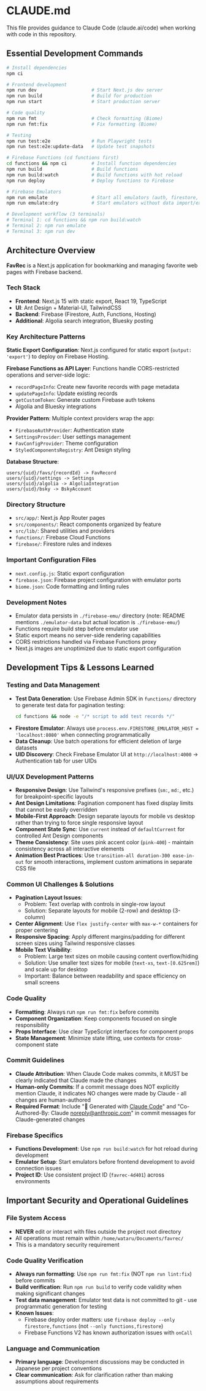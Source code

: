 # CLAUDE.md

This file provides guidance to Claude Code (claude.ai/code) when working with code in this repository.

## Essential Development Commands

```bash
# Install dependencies
npm ci

# Frontend development
npm run dev                    # Start Next.js dev server
npm run build                  # Build for production
npm run start                  # Start production server

# Code quality
npm run fmt                    # Check formatting (Biome)
npm run fmt:fix                # Fix formatting (Biome)

# Testing
npm run test:e2e               # Run Playwright tests
npm run test:e2e:update-data   # Update test snapshots

# Firebase Functions (cd functions first)
cd functions && npm ci         # Install function dependencies
npm run build                  # Build functions
npm run build:watch            # Build functions with hot reload
npm run deploy                 # Deploy functions to Firebase

# Firebase Emulators
npm run emulate                # Start all emulators (auth, firestore, functions)
npm run emulate:dry            # Start emulators without data import/export

# Development workflow (3 terminals)
# Terminal 1: cd functions && npm run build:watch
# Terminal 2: npm run emulate
# Terminal 3: npm run dev
```

## Architecture Overview

**FavRec** is a Next.js application for bookmarking and managing favorite web pages with Firebase backend.

### Tech Stack
- **Frontend**: Next.js 15 with static export, React 19, TypeScript
- **UI**: Ant Design + Material-UI, TailwindCSS
- **Backend**: Firebase (Firestore, Auth, Functions, Hosting)
- **Additional**: Algolia search integration, Bluesky posting

### Key Architecture Patterns

**Static Export Configuration**: Next.js configured for static export (`output: 'export'`) to deploy on Firebase Hosting.

**Firebase Functions as API Layer**: Functions handle CORS-restricted operations and server-side logic:
- `recordPageInfo`: Create new favorite records with page metadata
- `updatePageInfo`: Update existing records
- `getCustomToken`: Generate custom Firebase auth tokens
- Algolia and Bluesky integrations

**Provider Pattern**: Multiple context providers wrap the app:
- `FirebaseAuthProvider`: Authentication state
- `SettingsProvider`: User settings management
- `FavConfigProvider`: Theme configuration
- `StyledComponentsRegistry`: Ant Design styling

**Database Structure**:
```
users/{uid}/favs/{recordId} -> FavRecord
users/{uid}/settings -> Settings
users/{uid}/algolia -> AlgoliaIntegration
users/{uid}/bsky -> BskyAccount
```

### Directory Structure
- `src/app/`: Next.js App Router pages
- `src/components/`: React components organized by feature
- `src/lib/`: Shared utilities and providers
- `functions/`: Firebase Cloud Functions
- `firebase/`: Firestore rules and indexes

### Important Configuration Files
- `next.config.js`: Static export configuration
- `firebase.json`: Firebase project configuration with emulator ports
- `biome.json`: Code formatting and linting rules

### Development Notes
- Emulator data persists in `./firebase-emu/` directory (note: README mentions `./emulator-data` but actual location is `./firebase-emu/`)
- Functions require build step before emulator use
- Static export means no server-side rendering capabilities
- CORS restrictions handled via Firebase Functions proxy
- Next.js images are unoptimized due to static export configuration

## Development Tips & Lessons Learned

### Testing and Data Management
- **Test Data Generation**: Use Firebase Admin SDK in `functions/` directory to generate test data for pagination testing:
  ```bash
  cd functions && node -e "/* script to add test records */"
  ```
- **Firestore Emulator**: Always use `process.env.FIRESTORE_EMULATOR_HOST = 'localhost:8080'` when connecting programmatically
- **Data Cleanup**: Use batch operations for efficient deletion of large datasets
- **UID Discovery**: Check Firebase Emulator UI at `http://localhost:4000` → Authentication tab for user UIDs

### UI/UX Development Patterns
- **Responsive Design**: Use Tailwind's responsive prefixes (`sm:`, `md:`, etc.) for breakpoint-specific layouts
- **Ant Design Limitations**: Pagination component has fixed display limits that cannot be easily overridden
- **Mobile-First Approach**: Design separate layouts for mobile vs desktop rather than trying to force single responsive layout
- **Component State Sync**: Use `current` instead of `defaultCurrent` for controlled Ant Design components
- **Theme Consistency**: Site uses pink accent color (`pink-400`) - maintain consistency across all interactive elements
- **Animation Best Practices**: Use `transition-all duration-300 ease-in-out` for smooth interactions, implement custom animations in separate CSS file

### Common UI Challenges & Solutions
- **Pagination Layout Issues**: 
  - Problem: Text overlap with controls in single-row layout
  - Solution: Separate layouts for mobile (2-row) and desktop (3-column)
- **Center Alignment**: Use `flex justify-center` with `max-w-*` containers for proper centering
- **Responsive Spacing**: Apply different margins/padding for different screen sizes using Tailwind responsive classes
- **Mobile Text Visibility**: 
  - Problem: Large text sizes on mobile causing content overflow/hiding
  - Solution: Use smaller text sizes for mobile (`text-xs`, `text-[0.625rem]`) and scale up for desktop
  - Important: Balance between readability and space efficiency on small screens

### Code Quality
- **Formatting**: Always run `npm run fmt:fix` before commits
- **Component Organization**: Keep components focused on single responsibility
- **Props Interface**: Use clear TypeScript interfaces for component props
- **State Management**: Minimize state lifting, use contexts for cross-component state

### Commit Guidelines
- **Claude Attribution**: When Claude Code makes commits, it MUST be clearly indicated that Claude made the changes
- **Human-only Commits**: If a commit message does NOT explicitly mention Claude, it indicates NO changes were made by Claude - all changes are human-authored
- **Required Format**: Include "🤖 Generated with [Claude Code](https://claude.ai/code)" and "Co-Authored-By: Claude <noreply@anthropic.com>" in commit messages for Claude-generated changes

### Firebase Specifics
- **Functions Development**: Use `npm run build:watch` for hot reload during development
- **Emulator Setup**: Start emulators before frontend development to avoid connection issues
- **Project ID**: Use consistent project ID (`favrec-4d401`) across environments

## Important Security and Operational Guidelines

### File System Access
- **NEVER** edit or interact with files outside the project root directory
- All operations must remain within `/home/wataru/Documents/favrec/`
- This is a mandatory security requirement

### Code Quality Verification
- **Always run formatting**: Use `npm run fmt:fix` (NOT `npm run lint:fix`) before commits
- **Build verification**: Run `npm run build` to verify code validity when making significant changes
- **Test data management**: Emulator test data is not committed to git - use programmatic generation for testing
- **Known Issues**: 
  - Firebase deploy order matters: use `firebase deploy --only firestore,functions` (not `--only functions,firestore`)
  - Firebase Functions V2 has known authorization issues with `onCall`

### Language and Communication
- **Primary language**: Development discussions may be conducted in Japanese per project conventions
- **Clear communication**: Ask for clarification rather than making assumptions about requirements